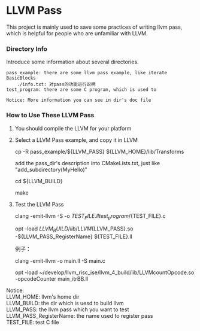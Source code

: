# LLVM Pass

This project is mainly used to save some practices of writing llvm pass, which is helpful for people who are unfamiliar with LLVM.

### Directory Info

Introduce some information about several directories.

    pass_example: there are some llvm pass example, like iterate BasicBlocks
    	./info.txt: 对pass的功能进行说明
    test_program: there are some C program, which is used to

    Notice: More information you can see in dir's doc file

### How to Use These LLVM Pass

1) You should compile the LLVM for your platform

2) Select a LLVM Pass example, and copy it in LLVM

    cp -R pass_example/${LLVM_PASS} ${LLVM_HOME}/lib/Transforms
    
    add the pass_dir's description into CMakeLists.txt, just like "add_subdirectory(MyHello)"
    
    cd ${LLVM_BUILD}
    
    make

3) Test the LLVM Pass

    clang -emit-llvm -S -o ${TEST_FILE}.ll test_program/${TEST_FILE}.c
    
    opt -load ${LLVM_BUILD}/lib/LLVM${LLVM_PASS}.so -${LLVM_PASS_RegisterName} ${TEST_FILE}.ll
    
    例子：
    
    clang -emit-llvm -o main.ll -S main.c
    
    opt -load ~/develop/llvm_risc_ise/llvm_4_build/lib/LLVMcountOpcode.so -opcodeCounter main_itrBB.ll

Notice: </br>
  LLVM_HOME: llvm's home dir </br>
  LLVM_BUILD: the dir which is uesd to build llvm </br>
  LLVM_PASS: the llvm pass which you want to test </br>
  LLVM_PASS_RegisterName: the name used to register pass  </br>
  TEST_FILE: test C file </br>
